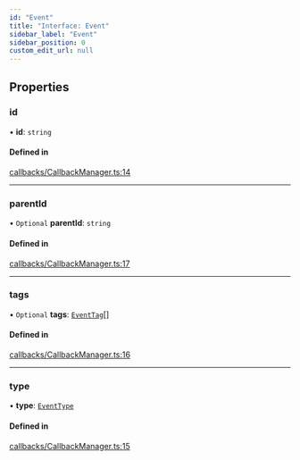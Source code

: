 ```yaml
---
id: "Event"
title: "Interface: Event"
sidebar_label: "Event"
sidebar_position: 0
custom_edit_url: null
---
```


## Properties

### id

• **id**: `string`

#### Defined in

[callbacks/CallbackManager.ts:14](https://github.com/run-llama/LlamaIndexTS/blob/f264211/packages/core/src/callbacks/CallbackManager.ts#L14)

___

### parentId

• `Optional` **parentId**: `string`

#### Defined in

[callbacks/CallbackManager.ts:17](https://github.com/run-llama/LlamaIndexTS/blob/f264211/packages/core/src/callbacks/CallbackManager.ts#L17)

___

### tags

• `Optional` **tags**: [`EventTag`](../modules.md#eventtag)[]

#### Defined in

[callbacks/CallbackManager.ts:16](https://github.com/run-llama/LlamaIndexTS/blob/f264211/packages/core/src/callbacks/CallbackManager.ts#L16)

___

### type

• **type**: [`EventType`](../modules.md#eventtype)

#### Defined in

[callbacks/CallbackManager.ts:15](https://github.com/run-llama/LlamaIndexTS/blob/f264211/packages/core/src/callbacks/CallbackManager.ts#L15)
